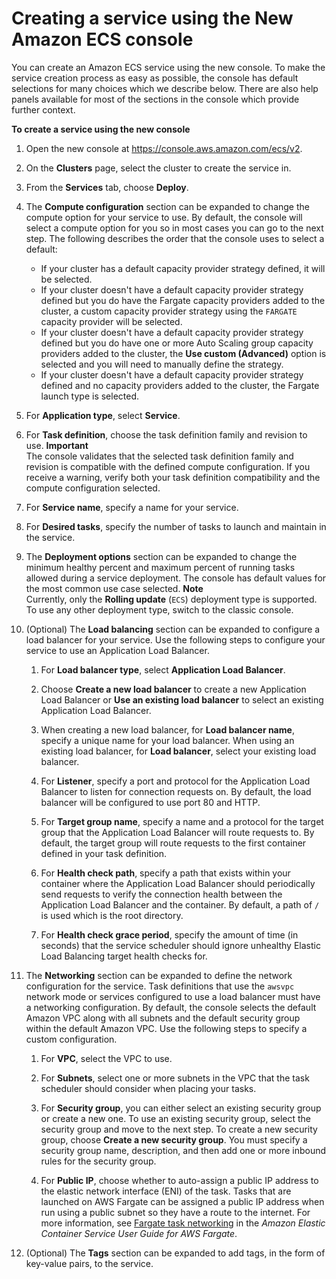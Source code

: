 # Creating a service using the New Amazon ECS console<a name="create-service-console-v2"></a>

You can create an Amazon ECS service using the new console\. To make the service creation process as easy as possible, the console has default selections for many choices which we describe below\. There are also help panels available for most of the sections in the console which provide further context\.

**To create a service using the new console**

1. Open the new console at [https://console\.aws\.amazon\.com/ecs/v2](https://console.aws.amazon.com/ecs/v2)\.

1. On the **Clusters** page, select the cluster to create the service in\.

1. From the **Services** tab, choose **Deploy**\.

1. The **Compute configuration** section can be expanded to change the compute option for your service to use\. By default, the console will select a compute option for you so in most cases you can go to the next step\. The following describes the order that the console uses to select a default:
   + If your cluster has a default capacity provider strategy defined, it will be selected\.
   + If your cluster doesn't have a default capacity provider strategy defined but you do have the Fargate capacity providers added to the cluster, a custom capacity provider strategy using the `FARGATE` capacity provider will be selected\.
   + If your cluster doesn't have a default capacity provider strategy defined but you do have one or more Auto Scaling group capacity providers added to the cluster, the **Use custom \(Advanced\)** option is selected and you will need to manually define the strategy\.
   + If your cluster doesn't have a default capacity provider strategy defined and no capacity providers added to the cluster, the Fargate launch type is selected\.

1. For **Application type**, select **Service**\.

1. For **Task definition**, choose the task definition family and revision to use\.
**Important**  
The console validates that the selected task definition family and revision is compatible with the defined compute configuration\. If you receive a warning, verify both your task definition compatibility and the compute configuration selected\.

1. For **Service name**, specify a name for your service\.

1. For **Desired tasks**, specify the number of tasks to launch and maintain in the service\.

1. The **Deployment options** section can be expanded to change the minimum healthy percent and maximum percent of running tasks allowed during a service deployment\. The console has default values for the most common use case selected\.
**Note**  
Currently, only the **Rolling update** \(`ECS`\) deployment type is supported\. To use any other deployment type, switch to the classic console\.

1. \(Optional\) The **Load balancing** section can be expanded to configure a load balancer for your service\. Use the following steps to configure your service to use an Application Load Balancer\.

   1. For **Load balancer type**, select **Application Load Balancer**\.

   1. Choose **Create a new load balancer** to create a new Application Load Balancer or **Use an existing load balancer** to select an existing Application Load Balancer\.

   1. When creating a new load balancer, for **Load balancer name**, specify a unique name for your load balancer\. When using an existing load balancer, for **Load balancer**, select your existing load balancer\.

   1. For **Listener**, specify a port and protocol for the Application Load Balancer to listen for connection requests on\. By default, the load balancer will be configured to use port 80 and HTTP\.

   1. For **Target group name**, specify a name and a protocol for the target group that the Application Load Balancer will route requests to\. By default, the target group will route requests to the first container defined in your task definition\.

   1. For **Health check path**, specify a path that exists within your container where the Application Load Balancer should periodically send requests to verify the connection health between the Application Load Balancer and the container\. By default, a path of `/` is used which is the root directory\.

   1. For **Health check grace period**, specify the amount of time \(in seconds\) that the service scheduler should ignore unhealthy Elastic Load Balancing target health checks for\.

1. The **Networking** section can be expanded to define the network configuration for the service\. Task definitions that use the `awsvpc` network mode or services configured to use a load balancer must have a networking configuration\. By default, the console selects the default Amazon VPC along with all subnets and the default security group within the default Amazon VPC\. Use the following steps to specify a custom configuration\.

   1. For **VPC**, select the VPC to use\.

   1. For **Subnets**, select one or more subnets in the VPC that the task scheduler should consider when placing your tasks\.

   1. For **Security group**, you can either select an existing security group or create a new one\. To use an existing security group, select the security group and move to the next step\. To create a new security group, choose **Create a new security group**\. You must specify a security group name, description, and then add one or more inbound rules for the security group\.

   1. For **Public IP**, choose whether to auto\-assign a public IP address to the elastic network interface \(ENI\) of the task\. Tasks that are launched on AWS Fargate can be assigned a public IP address when run using a public subnet so they have a route to the internet\. For more information, see [Fargate task networking](https://docs.aws.amazon.com/AmazonECS/latest/userguide/fargate-task-networking.html) in the *Amazon Elastic Container Service User Guide for AWS Fargate*\.

1. \(Optional\) The **Tags** section can be expanded to add tags, in the form of key\-value pairs, to the service\.